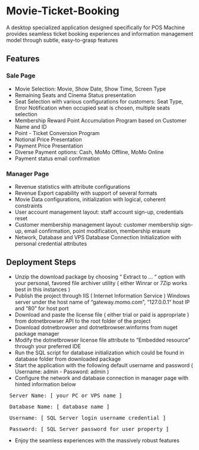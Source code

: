 # Movie-Ticket-Booking
A desktop specialized application designed specifically for POS Machine provides seamless ticket booking experiences and information management model through subtle, easy-to-grasp features

## Features
### Sale Page
- Movie Selection: Movie, Show Date, Show Time, Screen Type
- Remaining Seats and Cinema Status presentation
- Seat Selection with various configurations for customers: Seat Type, Error Notification when occupied seat is chosen, multiple seats selection
- Membership Reward Point Accumulation Program based on Customer Name and ID
- Point - Ticket Conversion Program
- Notional Price Presentation
- Payment Price Presentation
- Diverse Payment options: Cash, MoMo Offline, MoMo Online
- Payment status email confirmation
### Manager Page
- Revenue statistics with attribute configurations
- Revenue Export capability with support of several formats
- Movie Data configurations, initialization with logical, coherent constraints
- User account management layout: staff account sign-up, credentials reset
- Customer membership management layout: customer membership sign-up, email confirmation, point modification, membership erasure
- Network, Database and VPS Database Connection Initialization with personal credential attributes
## Deployment Steps
- Unzip the download package by choosing “ Extract to … “ option with your personal, favored file archiver utility ( either Winrar or 7Zip works best in this instances )
- Publish the project through IIS ( Internet Information Service ) Windows server under the host name of “gateway.momo.com”, “127.0.0.1“ host IP and “80” for host port
- Download and paste the license file ( either trial or paid is appropriate ) from dotnetbrowser API to the root folder of the project
- Download dotnetbrowser and dotnetbrowser.winforms from nuget package manager
- Modify the dotnetbrowser license file attribute to “Embedded resource” through your preferred IDE
- Run the SQL script for database initialization which could be found in database folder from downloaded package
- Start the application with the following default username and password ( Username: admin - Password: admin )
- Configure the network and database connection in manager page with hinted information below
<p><pre> Server Name: [ your PC or VPS name ] </pre></p>
<p><pre> Database Name: [ database name ] </pre></p>
<p><pre> Username: [ SQL Server login username credential ] </pre></p>
<p><pre> Password: [ SQL Server password for user property ] </pre></p>

- Enjoy the seamless experiences with the massively robust features 
